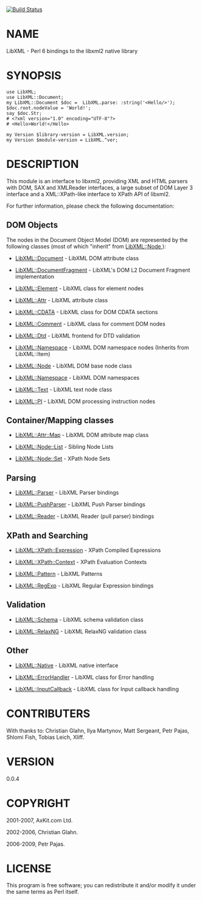 [![Build Status](https://travis-ci.org/p6-xml/LibXML-p6.svg?branch=master)](https://travis-ci.org/p6-xml/LibXML-p6)

NAME
====

LibXML - Perl 6 bindings to the libxml2 native library

SYNOPSIS
========

    use LibXML;
    use LibXML::Document;
    my LibXML::Document $doc =  LibXML.parse: :string('<Hello/>');
    $doc.root.nodeValue = 'World!';
    say $doc.Str;
    # <?xml version="1.0" encoding="UTF-8"?>
    # <Hello>World!</Hello>

    my Version $library-version = LibXML.version;
    my Version $module-version = LibXML.^ver;

DESCRIPTION
===========

This module is an interface to libxml2, providing XML and HTML parsers with DOM, SAX and XMLReader interfaces, a large subset of DOM Layer 3 interface and a XML::XPath-like interface to XPath API of libxml2.

For further information, please check the following documentation:

DOM Objects
-----------

The nodes in the Document Object Model (DOM) are represented by the following classes (most of which "inherit" from [LibXML::Node ](LibXML::Node )):

  * [LibXML::Document](https://github.com/p6-xml/LibXML-p6/blob/master/doc/Document.md) - LibXML DOM attribute class

  * [LibXML::DocumentFragment](https://github.com/p6-xml/LibXML-p6/blob/master/doc/DocumentFragment.md) - LibXML's DOM L2 Document Fragment implementation

  * [LibXML::Element](https://github.com/p6-xml/LibXML-p6/blob/master/doc/Element.md) - LibXML class for element nodes

  * [LibXML::Attr](https://github.com/p6-xml/LibXML-p6/blob/master/doc/Attr.md) - LibXML attribute class

  * [LibXML::CDATA](https://github.com/p6-xml/LibXML-p6/blob/master/doc/CDATASection.md) - LibXML class for DOM CDATA sections

  * [LibXML::Comment](https://github.com/p6-xml/LibXML-p6/blob/master/doc/Comment.md) - LibXML class for comment DOM nodes

  * [LibXML::Dtd](https://github.com/p6-xml/LibXML-p6/blob/master/doc/Dtd.md) - LibXML frontend for DTD validation

  * [LibXML::Namespace](https://github.com/p6-xml/LibXML-p6/blob/master/doc/Namespace.md) - LibXML DOM namespace nodes (Inherits from LibXML::Item)

  * [LibXML::Node](https://github.com/p6-xml/LibXML-p6/blob/master/doc/Node.md) - LibXML DOM base node class

  * [LibXML::Namespace](https://github.com/p6-xml/LibXML-p6/blob/master/doc/Namespace.md) - LibXML DOM namespaces

  * [LibXML::Text](https://github.com/p6-xml/LibXML-p6/blob/master/doc/Text.md) - LibXML text node class

  * [LibXML::PI](https://github.com/p6-xml/LibXML-p6/blob/master/doc/PI.md) - LibXML DOM processing instruction nodes

Container/Mapping classes
-------------------------

  * [LibXML::Attr::Map](https://github.com/p6-xml/LibXML-p6/blob/master/doc/Attr/Map.md) - LibXML DOM attribute map class

  * [LibXML::Node::List](https://github.com/p6-xml/LibXML-p6/blob/master/doc/Node/Set.md) - Sibling Node Lists

  * [LibXML::Node::Set](https://github.com/p6-xml/LibXML-p6/blob/master/doc/Node/Set.md) - XPath Node Sets

Parsing
-------

  * [LibXML::Parser](https://github.com/p6-xml/LibXML-p6/blob/master/doc/Parser.md) - LibXML Parser bindings

  * [LibXML::PushParser](https://github.com/p6-xml/LibXML-p6/blob/master/doc/Parser.md) - LibXML Push Parser bindings

  * [LibXML::Reader](https://github.com/p6-xml/LibXML-p6/blob/master/doc/Reader.md) - LibXML Reader (pull parser) bindings

XPath and Searching
-------------------

  * [LibXML::XPath::Expression](https://github.com/p6-xml/LibXML-p6/blob/master/doc/XPath/Context.md) - XPath Compiled Expressions

  * [LibXML::XPath::Context](https://github.com/p6-xml/LibXML-p6/blob/master/doc/XPath/Context.md) - XPath Evaluation Contexts

  * [LibXML::Pattern](https://github.com/p6-xml/LibXML-p6/blob/master/doc/Pattern.md) - LibXML Patterns

  * [LibXML::RegExp](https://github.com/p6-xml/LibXML-p6/blob/master/doc/RegExp.md) - LibXML Regular Expression bindings

Validation
----------

  * [LibXML::Schema](https://github.com/p6-xml/LibXML-p6/blob/master/doc/Schema.md) - LibXML schema validation class

  * [LibXML::RelaxNG](https://github.com/p6-xml/LibXML-p6/blob/master/doc/RelaxNG.md) - LibXML RelaxNG validation class

Other
-----

  * [LibXML::Native](https://github.com/p6-xml/LibXML-p6/blob/master/doc/Native.md) - LibXML native interface

  * [LibXML::ErrorHandler](https://github.com/p6-xml/LibXML-p6/blob/master/doc/ErrorHandler.md) - LibXML class for Error handling

  * [LibXML::InputCallback](https://github.com/p6-xml/LibXML-p6/blob/master/doc/InputCallback.md) - LibXML class for Input callback handling

CONTRIBUTERS
============

With thanks to: Christian Glahn, Ilya Martynov, Matt Sergeant, Petr Pajas, Shlomi Fish, Tobias Leich, Xliff.

VERSION
=======

0.0.4

COPYRIGHT
=========

2001-2007, AxKit.com Ltd.

2002-2006, Christian Glahn.

2006-2009, Petr Pajas.

LICENSE
=======

This program is free software; you can redistribute it and/or modify it under the same terms as Perl itself.

